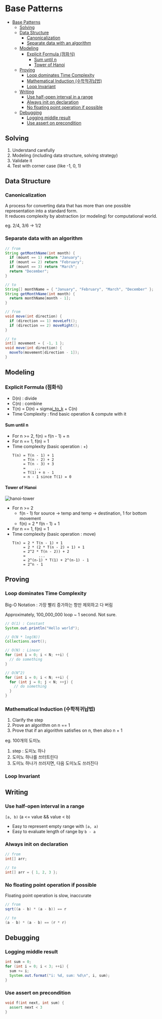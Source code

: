# Base Patterns

- [Base Patterns](#base-patterns)
  - [Solving](#solving)
  - [Data Structure](#data-structure)
    - [Canonicalization](#canonicalization)
    - [Separate data with an algorithm](#separate-data-with-an-algorithm)
  - [Modeling](#modeling)
    - [Explicit Formula (점화식)](#explicit-formula-%ec%a0%90%ed%99%94%ec%8b%9d)
      - [Sum until n](#sum-until-n)
      - [Tower of Hanoi](#tower-of-hanoi)
  - [Proving](#proving)
    - [Loop dominates Time Complexity](#loop-dominates-time-complexity)
    - [Mathematical Induction (수학적귀납법)](#mathematical-induction-%ec%88%98%ed%95%99%ec%a0%81%ea%b7%80%eb%82%a9%eb%b2%95)
    - [Loop Invariant](#loop-invariant)
  - [Writing](#writing)
    - [Use half-open interval in a range](#use-half-open-interval-in-a-range)
    - [Always init on declaration](#always-init-on-declaration)
    - [No floating point operation if possible](#no-floating-point-operation-if-possible)
  - [Debugging](#debugging)
    - [Logging middle result](#logging-middle-result)
    - [Use assert on precondition](#use-assert-on-precondition)

## Solving

1. Understand carefully
2. Modeling (including data structure, solving strategy)
3. Validate it
4. Test with corner case (like -1, 0, 1)

## Data Structure

### Canonicalization

A process for converting data that has more than one possible representation into a standard form.\
It reduces complexity by abstraction (or modeling) for computational world.

eg. 2/4, 3/6 -> 1/2

### Separate data with an algorithm

```java
// from
String getMonthName(int month) {
  if (mount == 1) return "January";
  if (mount == 2) return "February";
  if (mount == 3) return "March";
  return "December";
}

// to
String[] monthName = { "January", "February", "March", "December" };
String getMonthName(int month) {
  return monthName[month - 1];
}

// from
void move(int direction) {
  if (direction == 1) moveLeft();
  if (direction == 2) moveRight();
}

// to
int[] movement = { -1, 1 };
void move(int direction) {
  moveTo(movement[direction - 1]);
}
```

## Modeling

### Explicit Formula (점화식)

- D(n) : divide
- C(n) : combine
- T(n) = D(n) + sigma[i_to_k](T(i)) + C(n)
- Time Complexity : find basic operation & compute with it

#### Sum until n

- For n >= 2, f(n) = f(n - 1) + n
- For n == 1, f(n) = 1
- Time complexity (basic operation : +)
  ```text
  T(n) = T(n - 1) + 1
       = T(n - 2) + 2
       = T(n - 3) + 3
       =    ...
       = T(1) + n - 1
       = n - 1 since T(1) = 0
  ```

#### Tower of Hanoi

![hanoi-tower](./img/hanio-tower.png)

- For n >= 2
  - f(n - 1) for source -> temp and temp -> destination, 1 for bottom movement
  - f(n) = 2 * f(n - 1) + 1
- For n == 1, f(n) = 1
- Time complexity (basic operation : move)
  ```text
  T(n) = 2 * T(n - 1) + 1
       = 2 * (2 * T(n - 2) + 1) + 1
       = 2^2 * T(n - 2)) + 2
       =      ...
       = 2^(n-1) * T(1) + 2^(n-1) - 1
       = 2^n - 1
  ```

## Proving

### Loop dominates Time Complexity

Big-O Notation : 가장 빨리 증가하는 항만 제외하고 다 버림

Approximately, 100_000_000 loop ~ 1 second. Not sure.

```java
// O(1) : Constant
System.out.println("Hello world");

// O(N * log(N))
Collections.sort();

// O(N) : Linear
for (int i = 0; i < N; ++i) {
  // do something
}

// O(N^2)
for (int i = 0; i < N; ++i) {
  for (int j = 0; j < N; ++j) {
    // do something
  }
}
```

### Mathematical Induction (수학적귀납법)

1. Clarify the step
2. Prove an algorithm on n == 1
3. Prove that if an algorithm satisfies on n, then also n + 1

eg. 100개의 도미노

1. step : 도미노 하나
2. 도미노 하나를 쓰터트린다
3. 도미노 하나가 쓰러지면, 다음 도미노도 쓰러진다

### Loop Invariant

## Writing

### Use half-open interval in a range

`[a, b)` (a <= value && value < b)

- Easy to represent empty range with `[a, a)`
- Easy to evaluate length of range by `b - a`

### Always init on declaration

```java
// from
int[] arr;

// to
int[] arr = { 1, 2, 3 };
```

### No floating point operation if possible

Floating point operation is slow, inaccurate

```java
// from
sqrt((a - b) * (a - b)) == r

// to
(a - b) * (a - b) == (r * r)
```

## Debugging

### Logging middle result

```java
int sum = 0;
for (int i = 0; i < 3; ++i) {
  sum += i;
  System.out.format("i: %d, sum: %d\n", i, sum);
}
```

### Use assert on precondition

```cpp
void f(int next, int sum) {
  assert next < 3
}
```
